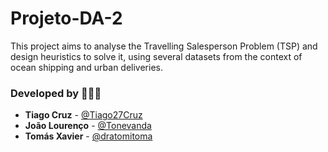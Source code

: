 # Projeto-DA-2

This project aims to analyse the Travelling Salesperson Problem (TSP) and design heuristics to solve it, using several datasets from the context of ocean shipping and urban deliveries. 

### Developed by 🧑🏻‍💻

- **Tiago Cruz** - [@Tiago27Cruz](https://www.github.com/Tiago27Cruz)
- **João Lourenço** - [@Tonevanda](https://www.github.com/Tonevanda)
- **Tomás Xavier** - [@dratomitoma](https://www.github.com/dratomitoma)
